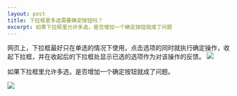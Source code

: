 ```yaml
---
layout: post
title: 下拉框里多选需要确定按钮吗？
excerpt: 如果下拉框里允许多选，是否增加一个确定按钮就成了问题
---
```


网页上，下拉框最好只在单选的情况下使用，点击选项的同时就执行确定操作，收起下拉框，并在收起后的下拉框处显示已选的选项作为对该操作的反馈。
![][image-1]
  
如果下拉框里允许多选，是否增加一个确定按钮就成了问题。

![][image-2]

[image-1]:	https://raw.githubusercontent.com/hyking/hyking.github.io/master/assets/images/%E5%8D%95%E9%80%89%E6%83%85%E5%86%B5.jpg
[image-2]:	https://raw.githubusercontent.com/hyking/hyking.github.io/master/assets/images/%E5%A4%9A%E9%80%89%E6%83%85%E5%86%B5.jpg